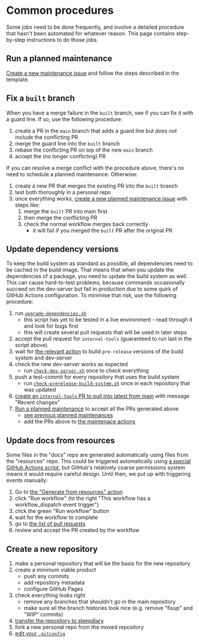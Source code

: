 # Common procedures

Some jobs need to be done frequently, and involve a detailed procedure that hasn't been automated for whatever reason.  This page contains step-by-step instructions to do those jobs.

## Run a planned maintenance

[Create a new maintenance issue](https://github.com/sleepdiary/internal-tools/issues/new?assignees=&labels=planned-maintenance&template=planned-maintenance.md&title=Planned+maintenance%3A+TODO%3A+purpose+of+this+maintenance) and follow the steps described in the template.

## Fix a `built` branch

When you have a merge failure in the `built` branch, see if you can fix it with a guard line.  If so, use the following procedure:

1. create a PR in the `main` branch that adds a guard line but *does not* include the conflicting PR
2. merge the guard line into the `built` branch
3. rebase the conflicting PR on top of the new `main` branch
4. accept the (no longer conflicting) PR

If you can resolve a merge conflict with the procedure above, there's no need to schedule a planned maintenance.  Otherwise:

1. create a new PR that merges the existing PR into the `built` branch
2. test both thoroughly in a personal repo
3. once everything works, [create a new planned maintenance issue](https://github.com/sleepdiary/internal-tools/issues/new?assignees=&labels=planned-maintenance&template=planned-maintenance.md&title=Planned+maintenance%3A+Fix+the+built+branch) with steps like:
   1. merge the `built` PR into main first
   2. then merge the conflicting PR
   3. check the normal workflow merges back correctly
      - it will fail if you merged the `built` PR after the original PR

## Update dependency versions

To keep the build system as standard as possible, all dependencies need to be cached in the build image.  That means that when you update the dependencies of a package, you need to update the build system as well.  This can cause hard-to-test problems, because commands occasionally succeed on the dev-server but fail in production due to some quirk of GitHub Actions configuration.  To minimise that risk, use the following procedure:

1. run [`upgrade-dependencies.sh`](https://github.com/sleepdiary/internal-tools/blob/main/bin/upgrade-dependencies.sh)
   * this script has yet to be tested in a live environment - read through it and look for bugs first
   * this will create several pull requests that will be used in later steps
2. accept the pull request for `internal-tools` (guaranteed to run last in the script above)
3. wait for [the relevant action](https://github.com/sleepdiary/internal-tools/actions/workflows/main.yml) to build `pre-release` versions of the build system and dev-server
4. check the new dev-server works as expected
   * run [`check-dev-server.sh`](https://github.com/sleepdiary/internal-tools/blob/main/bin/check-dev-server.sh) once to check everything
5. push a test-commit for every repository that uses the build system
   * run [`check-prerelease-build-system.sh`](https://github.com/sleepdiary/internal-tools/blob/main/bin/check-prerelease-build-system.sh) once in each repository that was updated
6. [create an `internal-tools` PR to pull into latest from main](https://github.com/sleepdiary/internal-tools/compare/latest...main?expand=1) with message "Recent changes"
7. [Run a planned maintenance](https://github.com/sleepdiary/internal-tools/issues/new?assignees=&labels=planned-maintenance&template=planned-maintenance.md&title=Planned+maintenance%3A+Update+dependencies+for+every+repository) to accept all the PRs generated above
   * [see previous planned maintenances](https://github.com/sleepdiary/internal-tools/issues?q=label%3Aplanned-maintenance)
   * add the PRs above to [the maintenace actions](https://github.com/sleepdiary/planned-maintenance-info/edit/main/index.js)

## Update docs from resources

Some files in the "docs" repo are generated automatically using files from the "resources" repo.  This could be triggered automatically using [a special GitHub Actions script](https://github.com/peter-evans/repository-dispatch), but GitHub's relatively coarse permissions system means it would require careful design.  Until then, we put up with triggering events manually:

1. Go to [the "Generate from resources" action](https://github.com/sleepdiary/docs/actions/workflows/generate-from-resources.yml)
2. click "Run workflow" (to the right "This workflow has a workflow_dispatch event trigger")
3. click the green "Run workflow" button
4. wait for the workflow to complete
5. go to [the list of pull requests](https://github.com/sleepdiary/docs/pulls)
6. review and accept the PR created by the workflow

## Create a new repository

1. make a personal repository that will be the basis for the new repository
2. create a minimum viable product
   * push any commits
   * add repository metadata
   * configure GitHub Pages
3. check everything looks right
   * remove any branches that shouldn't go in the main repository
   * make sure all the branch histories look nice (e.g. remove "fixup" and "WIP" commits)
4. [transfer the repository to sleepdiary](https://docs.github.com/en/repositories/creating-and-managing-repositories/transferring-a-repository)
5. fork a new personal repo from the moved repository
5. [edit your `.gitconfig`](./optimise-your-environment.html#git-repositories)
